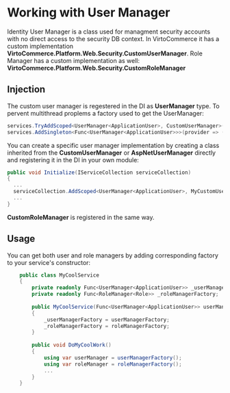 # Working with User Manager

Identity User Manager is a class used for managment security accounts with no direct access to the security DB context. In VirtoCommerce it has a custom implementation **VirtoCommerce.Platform.Web.Security.CustomUserManager**. Role Manager has a custom implementation as well: **VirtoCommerce.Platform.Web.Security.CustomRoleManager**

## Injection
The custom user manager is regestered in the DI as **UserManager<ApplicationUser>** type. To pervent multithread proplems a factory used to get the UserManager:
```csharp
services.TryAddScoped<UserManager<ApplicationUser>, CustomUserManager>();
services.AddSingleton<Func<UserManager<ApplicationUser>>>(provider => () => provider.CreateScope().ServiceProvider.GetService<UserManager<ApplicationUser>>());
```
  
You can create a specific user manager implementation by creating a class inherited from the **CustomUserManager** or **AspNetUserManager<ApplicationUser>** directly and registering it in the DI in your own module:
```csharp
public void Initialize(IServiceCollection serviceCollection) 
{
  ...
  serviceCollection.AddScoped<UserManager<ApplicationUser>, MyCustomUserManager>();
  ...
}
```

**CustomRoleManager** is registered in the same way.

## Usage
You can get both user and role managers by adding corresponding factory to your service's constructor:
```csharp
    public class MyCoolService 
    {
        private readonly Func<UserManager<ApplicationUser>> _userManagerFactory;
        private readonly Func<RoleManager<Role>> _roleManagerFactory;
    
        public MyCoolService(Func<UserManager<ApplicationUser>> userManagerFactory, Func<RoleManager<Role>> roleManagerFactory)
        {
            _userManagerFactory = userManagerFactory;
            _roleManagerFactory = roleManagerFactory;
        }
        
        public void DoMyCoolWork()
        {
            using var userManager = userManagerFactory();
            using var roleManager = roleManagerFactory();
            ...
        }
    }
```
